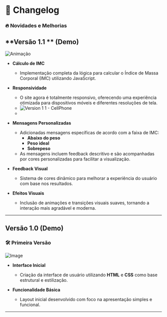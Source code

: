 # 📝 **Changelog**

### 🔥 **Novidades e Melhorias**



## **Versão 1.1 ** (Demo)

![Animação](https://github.com/user-attachments/assets/7d0591c6-cd95-4bf2-8dc2-5e1d889a8889)

- **Cálculo de IMC**  
  - Implementação completa da lógica para calcular o Índice de Massa Corporal (IMC) utilizando JavaScript.

- **Responsividade**  
  - O site agora é totalmente responsivo, oferecendo uma experiência otimizada para dispositivos móveis e diferentes resoluções de tela.
  - ![Version 1 1 - CellPhone](https://github.com/user-attachments/assets/ce9e1227-cbdc-4387-8431-1c8ad2e806c6)
  - 
- **Mensagens Personalizadas**  
  - Adicionadas mensagens específicas de acordo com a faixa de IMC:  
    - **Abaixo do peso**  
    - **Peso ideal**  
    - **Sobrepeso**  
  - As mensagens incluem feedback descritivo e são acompanhadas por cores personalizadas para facilitar a visualização.

- **Feedback Visual**  
  - Sistema de cores dinâmico para melhorar a experiência do usuário com base nos resultados.

- **Efeitos Visuais**  
  - Inclusão de animações e transições visuais suaves, tornando a interação mais agradável e moderna.
---


## **Versão 1.0** (Demo)

### 🛠️ **Primeira Versão**

![Image](https://github.com/user-attachments/assets/e95af84c-2145-4cf2-ade2-3cea7b3081bf)

- **Interface Inicial**  
  - Criação da interface de usuário utilizando **HTML** e **CSS** como base estrutural e estilização.

- **Funcionalidade Básica**  
  - Layout inicial desenvolvido com foco na apresentação simples e funcional.

---
